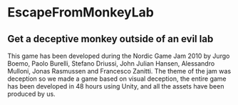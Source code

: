 # EscapeFromMonkeyLab
## Get a deceptive monkey outside of an evil lab

This game has been developed during the Nordic Game Jam 2010 by Jurgo Boemo, Paolo Burelli, Stefano Driussi, John Julian Hansen, Alessandro Mulloni, Jonas Rasmussen and Francesco Zanitti.
The theme of the jam was deception so we made a game based on visual deception, the entire game has been developed in 48 hours using Unity, and all the assets have been produced by us.
